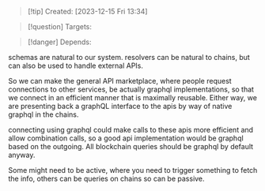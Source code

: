 
>[!tip] Created: [2023-12-15 Fri 13:34]

>[!question] Targets: 

>[!danger] Depends: 

schemas are natural to our system.
resolvers can be natural to chains, but can also be used to handle external APIs.

So we can make the general API marketplace, where people request connections to other services, be actually graphql implementations, so that we connect in an efficient manner that is maximally reusable.  Either way, we are presenting back a graphQL interface to the apis by way of native graphql in the chains.

connecting using graphql could make calls to these apis more efficient and allow combination calls, so a good api implementation would be graphql based on the outgoing.  All blockchain queries should be graphql by default anyway.

Some might need to be active, where you need to trigger something to fetch the info, others can be queries on chains so can be passive.